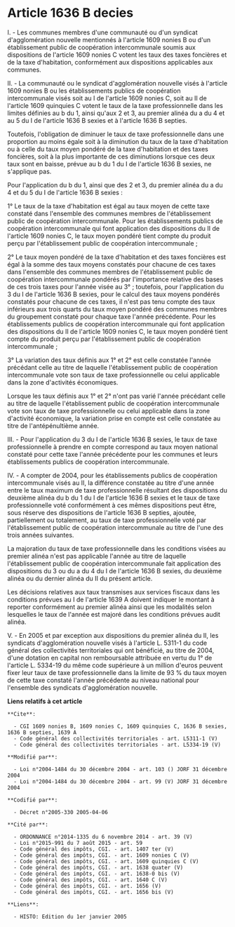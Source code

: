 # Article 1636 B decies

I. - Les communes membres d'une communauté ou d'un syndicat d'agglomération nouvelle mentionnés à l'article 1609 nonies B ou
d'un établissement public de coopération intercommunale soumis aux dispositions de l'article 1609 nonies C votent les taux
des taxes foncières et de la taxe d'habitation, conformément aux dispositions applicables aux communes.

II. - La communauté ou le syndicat d'agglomération nouvelle visés à l'article 1609 nonies B ou les établissements publics de
coopération intercommunale visés soit au I de l'article 1609 nonies C, soit au II de l'article 1609 quinquies C votent le
taux de la taxe professionnelle dans les limites définies au b du 1, ainsi qu'aux 2 et 3, au premier alinéa du a du 4 et au 5
du I de l'article 1636 B sexies et à l'article 1636 B septies.

Toutefois, l'obligation de diminuer le taux de taxe professionnelle dans une proportion au moins égale soit à la diminution
du taux de la taxe d'habitation ou à celle du taux moyen pondéré de la taxe d'habitation et des taxes foncières, soit à la
plus importante de ces diminutions lorsque ces deux taux sont en baisse, prévue au b du 1 du I de l'article 1636 B sexies, ne
s'applique pas.

Pour l'application du b du 1, ainsi que des 2 et 3, du premier alinéa du a du 4 et du 5 du I de l'article 1636 B sexies :

1° Le taux de la taxe d'habitation est égal au taux moyen de cette taxe constaté dans l'ensemble des communes membres de
l'établissement public de coopération intercommunale. Pour les établissements publics de coopération intercommunale qui font
application des dispositions du II de l'article 1609 nonies C, le taux moyen pondéré tient compte du produit perçu par
l'établissement public de coopération intercommunale ;

2° Le taux moyen pondéré de la taxe d'habitation et des taxes foncières est égal à la somme des taux moyens constatés pour
chacune de ces taxes dans l'ensemble des communes membres de l'établissement public de coopération intercommunale pondérés
par l'importance relative des bases de ces trois taxes pour l'année visée au 3° ; toutefois, pour l'application du 3 du I de
l'article 1636 B sexies, pour le calcul des taux moyens pondérés constatés pour chacune de ces taxes, il n'est pas tenu
compte des taux inférieurs aux trois quarts du taux moyen pondéré des communes membres du groupement constaté pour chaque
taxe l'année précédente. Pour les établissements publics de coopération intercommunale qui font application des dispositions
du II de l'article 1609 nonies C, le taux moyen pondéré tient compte du produit perçu par l'établissement public de
coopération intercommunale ;

3° La variation des taux définis aux 1° et 2° est celle constatée l'année précédant celle au titre de laquelle
l'établissement public de coopération intercommunale vote son taux de taxe professionnelle ou celui applicable dans la zone
d'activités économiques.

Lorsque les taux définis aux 1° et 2° n'ont pas varié l'année précédant celle au titre de laquelle l'établissement public de
coopération intercommunale vote son taux de taxe professionnelle ou celui applicable dans la zone d'activité économique, la
variation prise en compte est celle constatée au titre de l'antépénultième année.

III. - Pour l'application du 3 du I de l'article 1636 B sexies, le taux de taxe professionnelle à prendre en compte
correspond au taux moyen national constaté pour cette taxe l'année précédente pour les communes et leurs établissements
publics de coopération intercommunale.

IV. - A compter de 2004, pour les établissements publics de coopération intercommunale visés au II, la différence constatée
au titre d'une année entre le taux maximum de taxe professionnelle résultant des dispositions du deuxième alinéa du b du 1 du
I de l'article 1636 B sexies et le taux de taxe professionnelle voté conformément à ces mêmes dispositions peut être, sous
réserve des dispositions de l'article 1636 B septies, ajoutée, partiellement ou totalement, au taux de taxe professionnelle
voté par l'établissement public de coopération intercommunale au titre de l'une des trois années suivantes.

La majoration du taux de taxe professionnelle dans les conditions visées au premier alinéa n'est pas applicable l'année au
titre de laquelle l'établissement public de coopération intercommunale fait application des dispositions du 3 ou du a du 4 du
I de l'article 1636 B sexies, du deuxième alinéa ou du dernier alinéa du II du présent article.

Les décisions relatives aux taux transmises aux services fiscaux dans les conditions prévues au I de l'article 1639 A doivent
indiquer le montant à reporter conformément au premier alinéa ainsi que les modalités selon lesquelles le taux de l'année est
majoré dans les conditions prévues audit alinéa.

V. - En 2005 et par exception aux dispositions du premier alinéa du II, les syndicats d'agglomération nouvelle visés à
l'article L. 5311-1 du code général des collectivités territoriales qui ont bénéficié, au titre de 2004, d'une dotation en
capital non remboursable attribuée en vertu du 1° de l'article L. 5334-19 du même code supérieure à un million d'euros
peuvent fixer leur taux de taxe professionnelle dans la limite de 93 % du taux moyen de cette taxe constaté l'année
précédente au niveau national pour l'ensemble des syndicats d'agglomération nouvelle.

**Liens relatifs à cet article**

	**Cite**:

	  - CGI 1609 nonies B, 1609 nonies C, 1609 quinquies C, 1636 B sexies, 1636 B septies, 1639 A
	  - Code général des collectivités territoriales - art. L5311-1 (V)
	  - Code général des collectivités territoriales - art. L5334-19 (V)

	**Modifié par**:

	  - Loi n°2004-1484 du 30 décembre 2004 - art. 103 () JORF 31 décembre 2004
	  - Loi n°2004-1484 du 30 décembre 2004 - art. 99 (V) JORF 31 décembre 2004

	**Codifié par**:

	  - Décret n°2005-330 2005-04-06

	**Cité par**:

	  - ORDONNANCE n°2014-1335 du 6 novembre 2014 - art. 39 (V)
	  - Loi n°2015-991 du 7 août 2015 - art. 59
	  - Code général des impôts, CGI. - art. 1407 ter (V)
	  - Code général des impôts, CGI. - art. 1609 nonies C (V)
	  - Code général des impôts, CGI. - art. 1609 quinquies C (V)
	  - Code général des impôts, CGI. - art. 1638 quater (V)
	  - Code général des impôts, CGI. - art. 1638-0 bis (V)
	  - Code général des impôts, CGI. - art. 1640 C (V)
	  - Code général des impôts, CGI. - art. 1656 (V)
	  - Code général des impôts, CGI. - art. 1656 bis (V)

	**Liens**:

	  - HISTO: Edition du 1er janvier 2005

